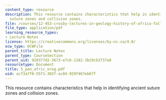 ```yaml
---
content_type: resource
description: This resource contains characteristics that help in identifying ancient
  suture zones and collision zones.
file: /courses/12-453-crosby-lectures-in-geology-history-of-africa-fall-2005/acf3a7f055f1302fac84929f467eb67f_5_pan_afric_orog.pdf
file_type: application/pdf
learning_resource_types:
- Lecture Notes
license: https://creativecommons.org/licenses/by-nc-sa/4.0/
ocw_type: OCWFile
parent_title: Lecture Notes
parent_type: CourseSection
parent_uid: 920377d2-3673-e7cb-1182-3b29cb3737a8
resourcetype: Document
title: 5_pan_afric_orog.pdf
uid: acf3a7f0-55f1-302f-ac84-929f467eb67f
---
```

This resource contains characteristics that help in identifying ancient suture zones and collision zones.